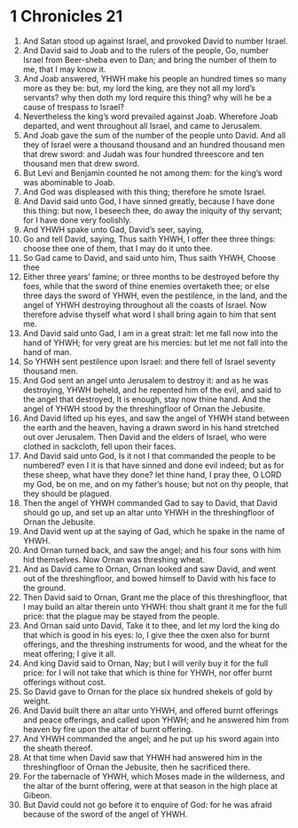 ﻿# 1 Chronicles 21
1. And Satan stood up against Israel, and provoked David to number Israel. 
2. And David said to Joab and to the rulers of the people, Go, number Israel from Beer-sheba even to Dan; and bring the number of them to me, that I may know it. 
3. And Joab answered, YHWH make his people an hundred times so many more as they be: but, my lord the king, are they not all my lord’s servants? why then doth my lord require this thing? why will he be a cause of trespass to Israel? 
4. Nevertheless the king’s word prevailed against Joab. Wherefore Joab departed, and went throughout all Israel, and came to Jerusalem. 
5.  And Joab gave the sum of the number of the people unto David. And all they of Israel were a thousand thousand and an hundred thousand men that drew sword: and Judah was four hundred threescore and ten thousand men that drew sword. 
6. But Levi and Benjamin counted he not among them: for the king’s word was abominable to Joab. 
7. And God was displeased with this thing; therefore he smote Israel. 
8. And David said unto God, I have sinned greatly, because I have done this thing: but now, I beseech thee, do away the iniquity of thy servant; for I have done very foolishly. 
9.  And YHWH spake unto Gad, David’s seer, saying, 
10. Go and tell David, saying, Thus saith YHWH, I offer thee three things: choose thee one of them, that I may do it unto thee. 
11. So Gad came to David, and said unto him, Thus saith YHWH, Choose thee 
12. Either three years’ famine; or three months to be destroyed before thy foes, while that the sword of thine enemies overtaketh thee; or else three days the sword of YHWH, even the pestilence, in the land, and the angel of YHWH destroying throughout all the coasts of Israel. Now therefore advise thyself what word I shall bring again to him that sent me. 
13. And David said unto Gad, I am in a great strait: let me fall now into the hand of YHWH; for very great are his mercies: but let me not fall into the hand of man. 
14.  So YHWH sent pestilence upon Israel: and there fell of Israel seventy thousand men. 
15. And God sent an angel unto Jerusalem to destroy it: and as he was destroying, YHWH beheld, and he repented him of the evil, and said to the angel that destroyed, It is enough, stay now thine hand. And the angel of YHWH stood by the threshingfloor of Ornan the Jebusite. 
16. And David lifted up his eyes, and saw the angel of YHWH stand between the earth and the heaven, having a drawn sword in his hand stretched out over Jerusalem. Then David and the elders of Israel, who were clothed in sackcloth, fell upon their faces. 
17. And David said unto God, Is it not I that commanded the people to be numbered? even I it is that have sinned and done evil indeed; but as for these sheep, what have they done? let thine hand, I pray thee, O LORD my God, be on me, and on my father’s house; but not on thy people, that they should be plagued. 
18.  Then the angel of YHWH commanded Gad to say to David, that David should go up, and set up an altar unto YHWH in the threshingfloor of Ornan the Jebusite. 
19. And David went up at the saying of Gad, which he spake in the name of YHWH. 
20. And Ornan turned back, and saw the angel; and his four sons with him hid themselves. Now Ornan was threshing wheat. 
21. And as David came to Ornan, Ornan looked and saw David, and went out of the threshingfloor, and bowed himself to David with his face to the ground. 
22. Then David said to Ornan, Grant me the place of this threshingfloor, that I may build an altar therein unto YHWH: thou shalt grant it me for the full price: that the plague may be stayed from the people. 
23. And Ornan said unto David, Take it to thee, and let my lord the king do that which is good in his eyes: lo, I give thee the oxen also for burnt offerings, and the threshing instruments for wood, and the wheat for the meat offering; I give it all. 
24. And king David said to Ornan, Nay; but I will verily buy it for the full price: for I will not take that which is thine for YHWH, nor offer burnt offerings without cost. 
25. So David gave to Ornan for the place six hundred shekels of gold by weight. 
26. And David built there an altar unto YHWH, and offered burnt offerings and peace offerings, and called upon YHWH; and he answered him from heaven by fire upon the altar of burnt offering. 
27. And YHWH commanded the angel; and he put up his sword again into the sheath thereof. 
28.  At that time when David saw that YHWH had answered him in the threshingfloor of Ornan the Jebusite, then he sacrificed there. 
29. For the tabernacle of YHWH, which Moses made in the wilderness, and the altar of the burnt offering, were at that season in the high place at Gibeon. 
30. But David could not go before it to enquire of God: for he was afraid because of the sword of the angel of YHWH. 
